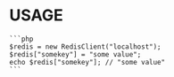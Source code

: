 USAGE
=====

    ```php
    $redis = new RedisClient("localhost");
    $redis["somekey"] = "some value";
    echo $redis["somekey"]; // "some value"
    ```
